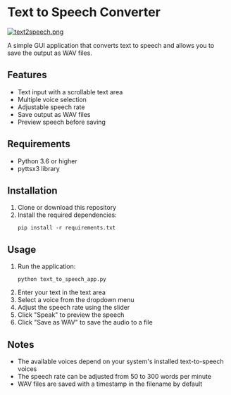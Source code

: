 # Text to Speech Converter
[![text2speech.png](https://i.postimg.cc/1XjmKYPb/text2speech.png)](https://postimg.cc/Fk0XrpYx)

A simple GUI application that converts text to speech and allows you to save the output as WAV files.

## Features

- Text input with a scrollable text area
- Multiple voice selection
- Adjustable speech rate
- Save output as WAV files
- Preview speech before saving

## Requirements

- Python 3.6 or higher
- pyttsx3 library

## Installation

1. Clone or download this repository
2. Install the required dependencies:
   ```
   pip install -r requirements.txt
   ```

## Usage

1. Run the application:
   ```
   python text_to_speech_app.py
   ```
2. Enter your text in the text area
3. Select a voice from the dropdown menu
4. Adjust the speech rate using the slider
5. Click "Speak" to preview the speech
6. Click "Save as WAV" to save the audio to a file

## Notes

- The available voices depend on your system's installed text-to-speech voices
- The speech rate can be adjusted from 50 to 300 words per minute
- WAV files are saved with a timestamp in the filename by default 
